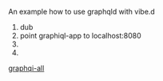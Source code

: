 An example how to use graphqld with vibe.d

1. dub
2. point graphiql-app to localhost:8080
3. 
4. 

[graphqi-all](https://github.com/skevy/graphiql-app)
